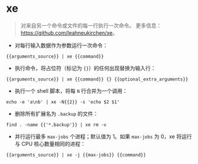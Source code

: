 # xe

> 对来自另一个命令或文件的每一行执行一次命令。
> 更多信息：<https://github.com/leahneukirchen/xe>。

- 对每行输入数据作为参数运行一次命令：

`{{arguments_source}} | xe {{command}}`

- 执行命令，将占位符（标记为 `{}`）的任何出现替换为输入行：

`{{arguments_source}} | xe {{command}} {} {{optional_extra_arguments}}`

- 执行一个 shell 脚本，将每 `N` 行合并为一个调用：

`echo -e 'a\nb' | xe -N{{2}} -s 'echo $2 $1'`

- 删除所有扩展名为 `.backup` 的文件：

`find . -name {{'*.backup'}} | xe rm -v`

- 并行运行最多 `max-jobs` 个进程；默认值为 1。如果 `max-jobs` 为 0，xe 将运行与 CPU 核心数量相同的进程：

`{{arguments_source}} | xe -j {{max-jobs}} {{command}}`